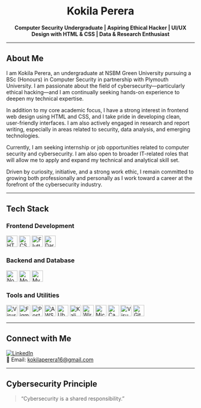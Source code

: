 <h1 align="center">Kokila Perera</h1>
<p align="center">
  <strong>Computer Security Undergraduate | Aspiring Ethical Hacker | UI/UX Design with HTML & CSS | Data & Research Enthusiast</strong>
</p>

---

## About Me

I am Kokila Perera, an undergraduate at NSBM Green University pursuing a BSc (Honours) in Computer Security in partnership with Plymouth University. I am passionate about the field of cybersecurity—particularly ethical hacking—and I am continually seeking hands-on experience to deepen my technical expertise.

In addition to my core academic focus, I have a strong interest in frontend web design using HTML and CSS, and I take pride in developing clean, user-friendly interfaces. I am also actively engaged in research and report writing, especially in areas related to security, data analysis, and emerging technologies.

Currently, I am seeking internship or job opportunities related to computer security and cybersecurity. I am also open to broader IT-related roles that will allow me to apply and expand my technical and analytical skill set.

Driven by curiosity, initiative, and a strong work ethic, I remain committed to growing both professionally and personally as I work toward a career at the forefront of the cybersecurity industry.

---

## Tech Stack

### Frontend Development  
<p align="left">
  <img alt="HTML5" src="https://img.shields.io/badge/HTML5-E34F26?style=for-the-badge&logo=html5&logoColor=white" height="30" />
  <img alt="CSS3" src="https://img.shields.io/badge/CSS3-1572B6?style=for-the-badge&logo=css3&logoColor=white" height="30" />
  <img alt="Flutter" src="https://img.shields.io/badge/Flutter-02569B?style=for-the-badge&logo=flutter&logoColor=white" height="30" />
  <img alt="Dart" src="https://img.shields.io/badge/Dart-0175C2?style=for-the-badge&logo=dart&logoColor=white" height="30" />
</p>

### Backend and Database  
<p align="left">
  <img alt="Node.js" src="https://img.shields.io/badge/Node.js-339933?style=for-the-badge&logo=nodedotjs&logoColor=white" height="30" />
  <img alt="MongoDB" src="https://img.shields.io/badge/MongoDB-4EA94B?style=for-the-badge&logo=mongodb&logoColor=white" height="30" />
  <img alt="MySQL" src="https://img.shields.io/badge/MySQL-4479A1?style=for-the-badge&logo=mysql&logoColor=white" height="30" />
</p>

### Tools and Utilities  
<p align="left">
  <img alt="VirusTotal" src="https://img.shields.io/badge/VirusTotal-4285F4?style=for-the-badge&logo=virus-total&logoColor=white" height="30" />
  <img alt="Figma" src="https://img.shields.io/badge/Figma-F24E1E?style=for-the-badge&logo=figma&logoColor=white" height="30" />
  <img alt="Postman" src="https://img.shields.io/badge/Postman-FF6C37?style=for-the-badge&logo=postman&logoColor=white" height="30" />
  <img alt="AWS" src="https://img.shields.io/badge/AWS-232F3E?style=for-the-badge&logo=amazonaws&logoColor=white" height="30" />
  <img alt="Ubuntu" src="https://img.shields.io/badge/Ubuntu-E95420?style=for-the-badge&logo=ubuntu&logoColor=white" height="30" />
  <img alt="Kali Linux" src="https://img.shields.io/badge/Kali%20Linux-557C94?style=for-the-badge&logo=kali-linux&logoColor=white" height="30" />
  <img alt="Wireshark" src="https://img.shields.io/badge/Wireshark-009999?style=for-the-badge&logo=wireshark&logoColor=white" height="30" />
  <img alt="Microsoft Office" src="https://img.shields.io/badge/Microsoft%20Office-D83B01?style=for-the-badge&logo=microsoft-office&logoColor=white" height="30" />
  <img alt="Canva" src="https://img.shields.io/badge/Canva-00C4CC?style=for-the-badge&logo=canva&logoColor=white" height="30" />
  <img alt="Visual Studio Code" src="https://img.shields.io/badge/VS%20Code-007ACC?style=for-the-badge&logo=visual-studio-code&logoColor=white" height="30" />
  <img alt="Git" src="https://img.shields.io/badge/Git-F05032?style=for-the-badge&logo=git&logoColor=white" height="30" />
</p>

---

## Connect with Me

[![LinkedIn](https://img.shields.io/badge/LinkedIn-%230077B5.svg?style=for-the-badge&logo=linkedin&logoColor=white)](https://www.linkedin.com/in/kokila-perera-741506267/)  
📧 Email: kokilaperera16@gmail.com

---

## Cybersecurity Principle

> “Cybersecurity is a shared responsibility.”
